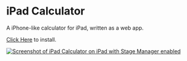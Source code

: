 # iPad Calculator
A iPhone-like calculator for iPad, written as a web app.

[Click Here](https://ipadcalculator.pages.dev/) to install.


[![Screenshot of iPad Calculator on iPad with Stage Manager enabled](https://github.com/Lake-e/iPad-Calculator/blob/main/images/calculator-image.jpeg?raw=true)](http://calculator.lakeedwards.com/about?source=github)
